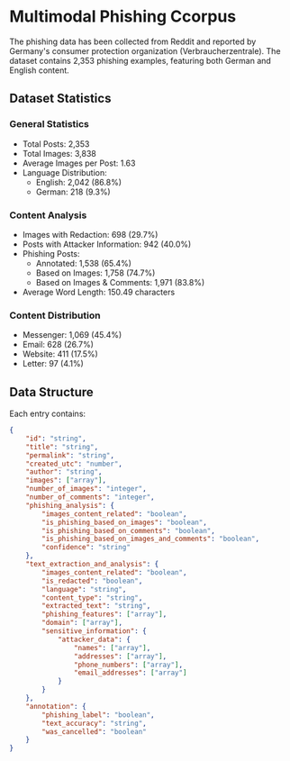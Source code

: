 # Multimodal Phishing Ccorpus
The phishing data has been collected from Reddit and reported by Germany's consumer protection organization (Verbraucherzentrale). The dataset contains 2,353 phishing examples, featuring both German and English content.


## Dataset Statistics

### General Statistics
- Total Posts: 2,353
- Total Images: 3,838
- Average Images per Post: 1.63
- Language Distribution:
  - English: 2,042 (86.8%)
  - German: 218 (9.3%)

### Content Analysis
- Images with Redaction: 698 (29.7%)
- Posts with Attacker Information: 942 (40.0%)
- Phishing Posts:
  - Annotated: 1,538 (65.4%)
  - Based on Images: 1,758 (74.7%)
  - Based on Images & Comments: 1,971 (83.8%)
- Average Word Length: 150.49 characters

### Content Distribution
- Messenger: 1,069 (45.4%)
- Email: 628 (26.7%)
- Website: 411 (17.5%)
- Letter: 97 (4.1%)

## Data Structure

Each entry contains:

```json
{
    "id": "string",
    "title": "string",
    "permalink": "string",
    "created_utc": "number",
    "author": "string",
    "images": ["array"],
    "number_of_images": "integer",
    "number_of_comments": "integer",
    "phishing_analysis": {
        "images_content_related": "boolean",
        "is_phishing_based_on_images": "boolean",
        "is_phishing_based_on_comments": "boolean",
        "is_phishing_based_on_images_and_comments": "boolean",
        "confidence": "string"
    },
    "text_extraction_and_analysis": {
        "images_content_related": "boolean",
        "is_redacted": "boolean",
        "language": "string",
        "content_type": "string",
        "extracted_text": "string",
        "phishing_features": ["array"],
        "domain": ["array"],
        "sensitive_information": {
            "attacker_data": {
                "names": ["array"],
                "addresses": ["array"],
                "phone_numbers": ["array"],
                "email_addresses": ["array"]
            }
        }
    },
    "annotation": {
        "phishing_label": "boolean",
        "text_accuracy": "string",
        "was_cancelled": "boolean"
    }
}
